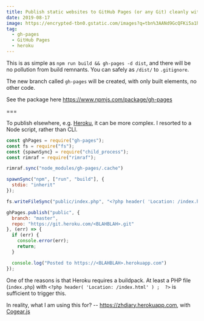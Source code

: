 ```yaml
---
title: Publish static websites to GitHub Pages (or any Git) cleanly with gh-pages
date: 2019-08-17
image: https://encrypted-tbn0.gstatic.com/images?q=tbn%3AANd9GcQFKi5a1hzYykg3TJiYcMvOJa2mjhRwSXxX2LCRPC-TfoUIc5TB
tag:
  - gh-pages
  - GitHub Pages
  - heroku
---
```


This is as simple as `npm run build && gh-pages -d dist`, and there will be no pollution from build remnants. You can safely as `/dist/` to `.gitignore`.

The new branch called `gh-pages` will be created, with only built elements, no other code.

See the package here <https://www.npmjs.com/package/gh-pages>

===

To publish elsewhere, e.g. [Heroku](https://www.heroku.com/), it can be more complex. I resorted to a Node script, rather than CLI.

```js
const ghPages = require("gh-pages");
const fs = require("fs");
const {spawnSync} = require("child_process");
const rimraf = require("rimraf");

rimraf.sync("node_modules/gh-pages/.cache")

spawnSync("npm", ["run", "build"], {
  stdio: "inherit"
});

fs.writeFileSync("public/index.php", "<?php header( 'Location: /index.html' ) ;  ?>");

ghPages.publish("public", {
  branch: "master",
  repo: "https://git.heroku.com/<BLAHBLAH>.git"
}, (err) => {
  if (err) {
    console.error(err);
    return;
  }

  console.log("Posted to https://<BLAHBLAH>.herokuapp.com")
});

```

One of the reasons is that Heroku requires a buildpack. At least a PHP file (`index.php`) with `<?php header( 'Location: /index.html' ) ;  ?>` is sufficient to trigger this.

In reality, what I am using this for? -- <https://zhdiary.herokuapp.com>, with [Cogear.js](https://cogearjs.org/docs)
